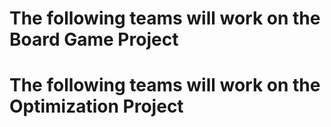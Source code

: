 # The following teams will work on the Board Game Project


# The following teams will work on the Optimization Project


